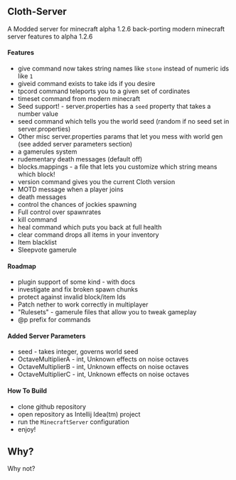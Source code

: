 ## Cloth-Server
A Modded server  for  minecraft alpha 1.2.6 back-porting modern minecraft server features to alpha 1.2.6

#### Features
 - give command now takes string names like `stone` instead of numeric ids like `1`
 - giveid command exists to take ids if you desire
 - tpcord command teleports you to a given set of cordinates
 - timeset command from modern minecraft
 - Seed support! -  server.properties has a `seed` property that  takes a number value
 - seed command which tells you the world seed (random if no seed set in server.properties)
 - Other misc server.properties params that let you mess with world gen (see added server parameters section)
 - a gamerules system
 - rudementary death messages (default off)
 - blocks.mappings - a file that lets you customize which string means  which block!
 - version command gives you the current Cloth version
  - MOTD message when a player joins
  - death messages
 - control the chances of jockies spawning
  - Full control over spawnrates
  - kill command 
  - heal command  which puts you back at full health
 - clear command drops all items in your inventory
 - Item blacklist
 - Sleepvote gamerule
  
#### Roadmap
 - plugin support of some  kind - with docs
 - investigate and fix broken spawn chunks
 - protect against invalid block/item Ids
 - Patch nether to work correctly in multiplayer
 - "Rulesets" - gamerule files that allow you to tweak gameplay
  - @p prefix for commands
#### Added Server Parameters
 - seed - takes integer, governs world seed
 - OctaveMultiplierA - int, Unknown effects on noise octaves
 - OctaveMultiplierB - int, Unknown effects on noise octaves
 - OctaveMultiplierC - int, Unknown effects on noise octaves
 
 
#### How To Build
 - clone github repository
 - open repository as Intellij Idea(tm) project
 - run the `MinecraftServer` configuration
 - enjoy!

## Why?

Why not?
